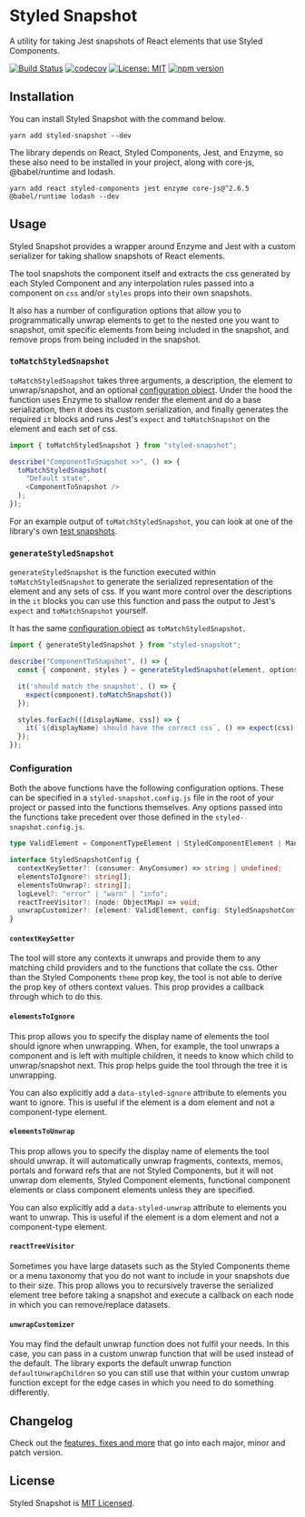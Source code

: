 # Styled Snapshot

A utility for taking Jest snapshots of React elements that use Styled Components.

[![Build Status](https://travis-ci.com/badbatch/styled-snapshot.svg?branch=master)](https://travis-ci.com/badbatch/styled-snapshot)
[![codecov](https://codecov.io/gh/badbatch/styled-snapshot/branch/master/graph/badge.svg)](https://codecov.io/gh/badbatch/styled-snapshot)
[![License: MIT](https://img.shields.io/badge/License-MIT-yellow.svg)](LICENSE)
[![npm version](https://badge.fury.io/js/styled-snapshot.svg)](https://badge.fury.io/js/styled-snapshot)

## Installation

You can install Styled Snapshot with the command below.

```shell
yarn add styled-snapshot --dev
```

The library depends on React, Styled Components, Jest, and Enzyme, so these also need to be installed in your project,
along with core-js, @babel/runtime and lodash.

```shell
yarn add react styled-components jest enzyme core-js@^2.6.5 @babel/runtime lodash --dev
```

## Usage

Styled Snapshot provides a wrapper around Enzyme and Jest with a custom serializer for taking shallow snapshots of
React elements.

The tool snapshots the component itself and extracts the css generated by each Styled Component and any
interpolation rules passed into a component on `css` and/or `styles` props into their own snapshots.

It also has a number of configuration options that allow you to programmatically unwrap elements to get to the
nested one you want to snapshot, omit specific elements from being included in the snapshot, and remove props from
being included in the snapshot.

### `toMatchStyledSnapshot`

`toMatchStyledSnapshot` takes three arguments, a description, the element to unwrap/snapshot, and an optional
[configuration object](#configuration). Under the hood the function uses Enzyme to shallow render the element and do
a base serialization, then it does its custom serialization, and finally generates the required `it` blocks and runs
Jest's `expect` and `toMatchSnapshot` on the element and each set of css.

```javascript
import { toMatchStyledSnapshot } from "styled-snapshot";

describe("ComponentToSnapshot >>", () => {
  toMatchStyledSnapshot(
    "Default state",
    <ComponentToSnapshot />
  );
});
```

For an example output of `toMatchStyledSnapshot`, you can look at one of the library's own
[test snapshots](./src/to-match-styled-snapshot/__snapshots__/index.test.tsx.snap).

### `generateStyledSnapshot`

`generateStyledSnapshot` is the function executed within `toMatchStyledSnapshot` to generate the serialized
representation of the element and any sets of css. If you want more control over the descriptions in the `it` blocks
you can use this function and pass the output to Jest's `expect` and `toMatchSnapshot` yourself.

It has the same [configuration object](#configuration) as `toMatchStyledSnapshot`.

```javascript
import { generateStyledSnapshot } from "styled-snapshot";

describe("ComponentToSnapshot", () => {
  const { component, styles } = generateStyledSnapshot(element, options);

  it('should match the snapshot', () => {
    expect(component).toMatchSnapshot())
  });

  styles.forEach(([displayName, css]) => {
    it(`${displayName} should have the correct css`, () => expect(css).toMatchSnapshot());
  });
});
```

### Configuration

Both the above functions have the following configuration options. These can be specified in a
`styled-snapshot.config.js` file in the root of your project or passed into the functions themselves. Any options
passed into the functions take precedent over those defined in the `styled-snapshot.config.js`.

```typescript
type ValidElement = ComponentTypeElement | StyledComponentElement | MandatoryUnwrapElement | DomElement;

interface StyledSnapshotConfig {
  contextKeySetter?: (consumer: AnyConsumer) => string | undefined;
  elementsToIgnore?: string[];
  elementsToUnwrap?: string[];
  logLevel?: "error" | "warn" | "info";
  reactTreeVisitor?: (node: ObjectMap) => void;
  unwrapCustomizer?: (element: ValidElement, config: StyledSnapshotConfig) => ValidElement | ReactNode;
}
```

#### `contextKeySetter`

The tool will store any contexts it unwraps and provide them to any matching child providers and to the functions
that collate the css. Other than the Styled Components `theme` prop key, the tool is not able to derive the prop key
of others context values. This prop provides a callback through which to do this.

#### `elementsToIgnore`

This prop allows you to specify the display name of elements the tool should ignore when unwrapping. When, for example,
the tool unwraps a component and is left with multiple children, it needs to know which child to unwrap/snapshot next.
This prop helps guide the tool through the tree it is unwrapping.

You can also explicitly add a `data-styled-ignore` attribute to elements you want to ignore. This is useful if the
element is a dom element and not a component-type element.

#### `elementsToUnwrap`

This prop allows you to specify the display name of elements the tool should unwrap. It will automatically unwrap
fragments, contexts, memos, portals and forward refs that are not Styled Components, but it will not unwrap
dom elements, Styled Component elements, functional component elements or class component elements unless they are
specified.

You can also explicitly add a `data-styled-unwrap` attribute to elements you want to unwrap. This is useful if the
element is a dom element and not a component-type element.

#### `reactTreeVisitor`

Sometimes you have large datasets such as the Styled Components theme or a menu taxonomy that you do not want to
include in your snapshots due to their size. This prop allows you to recursively traverse the serialized element
tree before taking a snapshot and execute a callback on each node in which you can remove/replace datasets.

#### `unwrapCustomizer`

You may find the default unwrap function does not fulfil your needs. In this case, you can pass in a custom unwrap
function that will be used instead of the default. The library exports the default unwrap function
`defaultUnwrapChildren` so you can still use that within your custom unwrap function except for the edge cases in which
you need to do something differently.

## Changelog

Check out the [features, fixes and more](CHANGELOG.md) that go into each major, minor and patch version.

## License

Styled Snapshot is [MIT Licensed](LICENSE).
